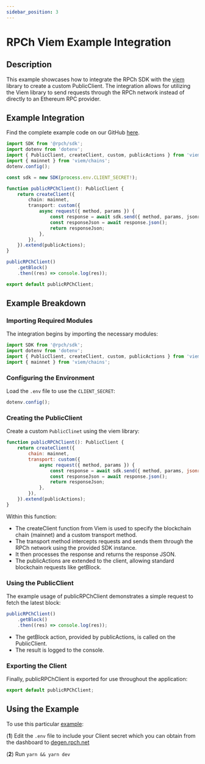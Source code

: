 ```yaml
---
sidebar_position: 3
---
```


# RPCh Viem Example Integration

## Description

This example showcases how to integrate the RPCh SDK with the [viem](https://github.com/wagmi-dev/viem) library to create a custom PublicClient. The integration allows for utilizing the Viem library to send requests through the RPCh network instead of directly to an Ethereum RPC provider.

## Example Integration

Find the complete example code on our GitHub [here](https://github.com/Rpc-h/RPCh/blob/main/examples/viem/src/index.ts).

```TypeScript
import SDK from '@rpch/sdk';
import dotenv from 'dotenv';
import { PublicClient, createClient, custom, publicActions } from 'viem';
import { mainnet } from 'viem/chains';
dotenv.config();

const sdk = new SDK(process.env.CLIENT_SECRET!);

function publicRPChClient(): PublicClient {
    return createClient({
        chain: mainnet,
        transport: custom({
            async request({ method, params }) {
                const response = await sdk.send({ method, params, jsonrpc: '2.0' });
                const responseJson = await response.json();
                return responseJson;
            },
        }),
    }).extend(publicActions);
}

publicRPChClient()
    .getBlock()
    .then((res) => console.log(res));

export default publicRPChClient;
```

## Example Breakdown

### Importing Required Modules

The integration begins by importing the necessary modules:

```JavaScript
import SDK from '@rpch/sdk';
import dotenv from 'dotenv';
import { PublicClient, createClient, custom, publicActions } from 'viem';
import { mainnet } from 'viem/chains';
```

### Configuring the Environment

Load the `.env` file to use the `CLIENT_SECRET`:

```JavaScript
dotenv.config();
```

### Creating the PublicClient

Create a custom `PublicClinet` using the viem library:

```JavaScript
function publicRPChClient(): PublicClient {
    return createClient({
        chain: mainnet,
        transport: custom({
            async request({ method, params }) {
                const response = await sdk.send({ method, params, jsonrpc: '2.0' });
                const responseJson = await response.json();
                return responseJson;
            },
        }),
    }).extend(publicActions);
}
```

Within this function:

- The createClient function from Viem is used to specify the blockchain chain (mainnet) and a custom transport method.
- The transport method intercepts requests and sends them through the RPCh network using the provided SDK instance.
- It then processes the response and returns the response JSON.
- The publicActions are extended to the client, allowing standard blockchain requests like getBlock.

### Using the PublicClient

The example usage of publicRPChClient demonstrates a simple request to fetch the latest block:

```JavaScript
publicRPChClient()
    .getBlock()
    .then((res) => console.log(res));
```

- The getBlock action, provided by publicActions, is called on the PublicClient.
- The result is logged to the console.

### Exporting the Client

Finally, publicRPChClient is exported for use throughout the application:

```JavaScript
export default publicRPChClient;
```

## Using the Example

To use this particular [example](https://github.com/Rpc-h/RPCh/blob/main/examples/viem/src/index.ts): 

(**1**) Edit the `.env` file to include your Client secret which you can obtain from the dashboard to [degen.rpch.net](https://degen.rpch.net/)

(**2**) Run `yarn && yarn dev`